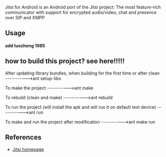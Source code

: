 Jitsi for Android is an Android port of the Jitsi project: The most feature-rich communicator with support for encrypted audio/video, chat and presence over SIP and XMPP

Usage
-----------
#### add luozheng 1985
how to build this project? see here!!!!! 
-----------------------------------------------

After updating library bundles, when building for the first time or after clean
----------->ant setup-libs
	
To make the project
----------->ant make
	
To rebuild (clean and make)
----------->ant rebuild
	
To run the project (will install the apk and will run it on default test device)
----------->ant run
	
To make and run the project after modification
----------->ant make run

References
----------
* [Jitsi homepage](https://jitsi.org/)


